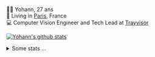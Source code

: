 <p>
  👨🏻 <bold>Yohann</bold>, 27 ans<br/>
  💼 Living in <a href="https://www.google.com/maps?q=paris">Paris</a>, France<br/>
  💻 Computer Vision Engineer and Tech Lead at <a href="https://trayvisor.com/">Trayvisor</a><br/>
</p>

<a href="https://github.com/anuraghazra/github-readme-stats"><img align="center" src="https://github-readme-stats-go94hl40s-yohann84l.vercel.app//api?username=yohann84L&show_icons=true&include_all_commits=true" alt="Yohann's github stats" /> </a>


<details>
  <summary>Some stats ...</summary><br/>
  

<!--START_SECTION:waka-->
![Code Time](http://img.shields.io/badge/Code%20Time-1%2C137%20hrs%2043%20mins-blue)

![Profile Views](http://img.shields.io/badge/Profile%20Views-0-blue)

**🐱 My GitHub Data** 

> 📦 440.8 kB Used in GitHub's Storage 
 > 
> 🏆 1,272 Contributions in the Year 2024
 > 
> 🚫 Not Opted to Hire
 > 
> 📜 26 Public Repositories 
 > 
> 🔑 21 Private Repositories 
 > 
**I'm an Early 🐤** 

```text
🌞 Morning                16501 commits       ████████░░░░░░░░░░░░░░░░░   31.23 % 
🌆 Daytime                29922 commits       ██████████████░░░░░░░░░░░   56.62 % 
🌃 Evening                6293 commits        ███░░░░░░░░░░░░░░░░░░░░░░   11.91 % 
🌙 Night                  127 commits         ░░░░░░░░░░░░░░░░░░░░░░░░░   00.24 % 
```
📅 **I'm Most Productive on Wednesday** 

```text
Monday                   9688 commits        █████░░░░░░░░░░░░░░░░░░░░   18.33 % 
Tuesday                  9890 commits        █████░░░░░░░░░░░░░░░░░░░░   18.72 % 
Wednesday                11351 commits       █████░░░░░░░░░░░░░░░░░░░░   21.48 % 
Thursday                 10739 commits       █████░░░░░░░░░░░░░░░░░░░░   20.32 % 
Friday                   10183 commits       █████░░░░░░░░░░░░░░░░░░░░   19.27 % 
Saturday                 342 commits         ░░░░░░░░░░░░░░░░░░░░░░░░░   00.65 % 
Sunday                   650 commits         ░░░░░░░░░░░░░░░░░░░░░░░░░   01.23 % 
```


📊 **This Week I Spent My Time On** 

```text
🕑︎ Time Zone: Europe/Paris

💬 Programming Languages: 
Python                   7 hrs 40 mins       ███████████████████████░░   92.02 % 
JSON                     26 mins             █░░░░░░░░░░░░░░░░░░░░░░░░   05.37 % 
Other                    8 mins              ░░░░░░░░░░░░░░░░░░░░░░░░░   01.63 % 
TOML                     3 mins              ░░░░░░░░░░░░░░░░░░░░░░░░░   00.60 % 
SQL                      1 min               ░░░░░░░░░░░░░░░░░░░░░░░░░   00.30 % 

🔥 Editors: 
VS Code                  8 hrs 20 mins       █████████████████████████   100.00 % 

💻 Operating System: 
Mac                      8 hrs 20 mins       █████████████████████████   100.00 % 
```

**I Mostly Code in Python** 

```text
Python                   29 repos            ██████████████░░░░░░░░░░░   58.00 % 
Jupyter Notebook         4 repos             ██░░░░░░░░░░░░░░░░░░░░░░░   08.00 % 
JavaScript               3 repos             ██░░░░░░░░░░░░░░░░░░░░░░░   06.00 % 
HTML                     2 repos             █░░░░░░░░░░░░░░░░░░░░░░░░   04.00 % 
Shell                    1 repo              ░░░░░░░░░░░░░░░░░░░░░░░░░   02.00 % 
```




 Last Updated on 02/11/2024 00:36:17 UTC
<!--END_SECTION:waka-->

